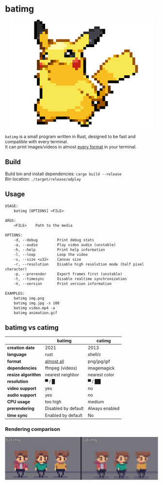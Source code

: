 # batimg
<p align="center">
  <img src="./demo.gif">
</p>

`batimg` is a small program written in Rust, designed to be fast and compatible with every terminal.   
It can print images/videos in almost [every format](https://ffmpeg.org/ffmpeg-formats.html) in your terminal.

## Build
Build bin and install dependencies: `cargo build --release`  
Bin location: `./target/release/adplay`

## Usage
```
USAGE:
    batimg [OPTIONS] <FILE>

ARGS:
    <FILE>    Path to the media

OPTIONS:
    -d, --debug         Print debug stats
    -a, --audio         Play video audio (unstable)
    -h, --help          Print help information
    -l, --loop          Loop the video 
    -s, --size <u32>    Canvas size
    -r, --resolution    Disable high resolution mode (half pixel character)
    -p, --prerender     Export frames first (unstable)
    -t, --timesync      Disable realtime synchronization
    -V, --version       Print version information

EXAMPLES: 
    batimg img.png
    batimg img.jpg -s 100
    batimg video.mp4 -a
    batimg animation.gif
```

## batimg vs catimg

|                      | **batimg**                                           | **catimg**     |
|----------------------|------------------------------------------------------|----------------|
| **creation date**    | 2021                                                 | 2013           |
| **language**         | rust                                                 | shell/c        |
| **format**           | [almost all](https://ffmpeg.org/ffmpeg-formats.html) | png/jpg/gif    |
| **dependencies**     | ffmpeg (videos)                                      | imagemagick    |
| **resize algorithm** | nearest neighbor                                     | nearest color  |
| **resolution**       | ▀ / █                                                | ▀ / ██         |
| **video support**    | yes                                                  | no             |
| **audio support**    | yes                                                  | no             |
| **CPU usage**        | too high                                             | medium         |
| **prerendering**     | Disabled by default                                  | Always enabled |
| **time sync**        | Enabled by default                                   | No             |

### Rendering comparison

<p align="center">
  <img src="./rendering.gif">
</p>

